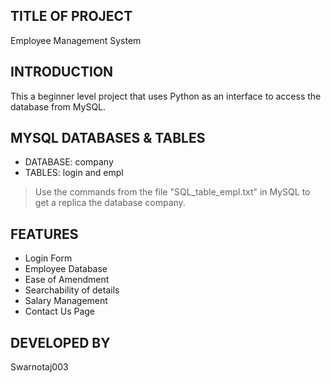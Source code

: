 ## TITLE OF PROJECT
Employee Management System

## INTRODUCTION
This a beginner level project that uses Python as an interface to access the database from MySQL.

## MYSQL DATABASES & TABLES
-   DATABASE:  company
-   TABLES:  login and empl
> Use the commands from the file "SQL_table_empl.txt" in MySQL to get a replica the database company.

## FEATURES
-	Login Form
-   Employee Database
-   Ease of Amendment
-   Searchability of details
-   Salary Management
- 	Contact Us Page

## DEVELOPED BY
Swarnotaj003